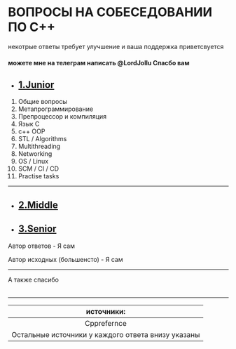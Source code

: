 # ВОПРОСЫ НА СОБЕСЕДОВАНИИ ПО С++

некотрые ответы требует улучшение и ваша поддержка приветсвуется 

#### можете мне на телеграм написать @LordJollu Спасбо вам

- ## [1.Junior](./junior.md)
1. Общие вопросы
2. Метапрограммирование
3. Препроцессор и компиляция
4. Язык C
5. c++ OOP
6. STL / Algorithms
7. Multithreading
8. Networking
9. OS / Linux
10. SCM / CI / CD
11. Practise tasks

---

- ## [2.Middle](./middle.md)
- ## [3.Senior](./senior.md)



Автор ответов - Я сам

Автор исходных (большенсто) - Я сам

---

А также спасибо 

| |
|:---:|
---
|источники:|
|:---------:|
|Cpprefernce |
|Остальные источники у каждого ответа внизу указаны |
